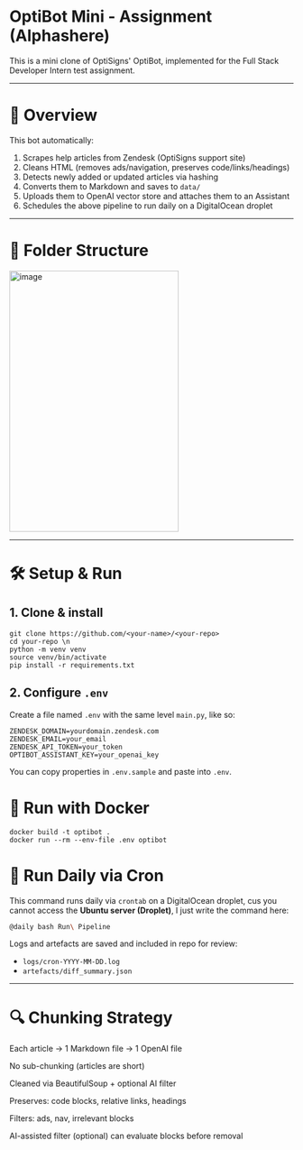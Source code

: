 # OptiBot Mini - Assignment (Alphashere)

This is a mini clone of OptiSigns' OptiBot, implemented for the Full Stack Developer Intern test assignment.

---

# 🧠 Overview

This bot automatically:

1. Scrapes help articles from Zendesk (OptiSigns support site)
2. Cleans HTML (removes ads/navigation, preserves code/links/headings)
3. Detects newly added or updated articles via hashing
4. Converts them to Markdown and saves to `data/`
5. Uploads them to OpenAI vector store and attaches them to an Assistant
6. Schedules the above pipeline to run daily on a DigitalOcean droplet

---

# 📁 Folder Structure

<img width="300" height="463" alt="image" src="https://github.com/user-attachments/assets/9969e413-31f4-469c-8516-47b2185bca68" />


---

# 🛠 Setup & Run
## 1. Clone & install
```
git clone https://github.com/<your-name>/<your-repo> 
cd your-repo \n
python -m venv venv
source venv/bin/activate
pip install -r requirements.txt
```


## 2. Configure `.env`
Create a file named `.env` with the same level `main.py`, like so:
```
ZENDESK_DOMAIN=yourdomain.zendesk.com
ZENDESK_EMAIL=your_email
ZENDESK_API_TOKEN=your_token
OPTIBOT_ASSISTANT_KEY=your_openai_key
```
You can copy properties in `.env.sample` and paste into `.env`.

# 🐳 Run with Docker
```
docker build -t optibot .
docker run --rm --env-file .env optibot
```

# 📅 Run Daily via Cron
This command runs daily via `crontab` on a DigitalOcean droplet, cus you cannot access the **Ubuntu server (Droplet)**, 
I just write the command here:
```bash
@daily bash Run\ Pipeline
```
Logs and artefacts are saved and included in repo for review:
- `logs/cron-YYYY-MM-DD.log`
- `artefacts/diff_summary.json`
---
# 🔍 Chunking Strategy
Each article → 1 Markdown file → 1 OpenAI file

No sub-chunking (articles are short)

Cleaned via BeautifulSoup + optional AI filter

Preserves: code blocks, relative links, headings

Filters: ads, nav, irrelevant blocks

AI-assisted filter (optional) can evaluate blocks before removal

